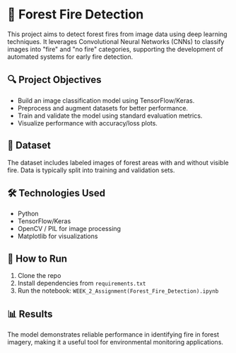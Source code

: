 

# 🌲 Forest Fire Detection 

This project aims to detect forest fires from image data using deep learning techniques. It leverages Convolutional Neural Networks (CNNs) to classify images into "fire" and "no fire" categories, supporting the development of automated systems for early fire detection.

## 🔍 Project Objectives

* Build an image classification model using TensorFlow/Keras.
* Preprocess and augment datasets for better performance.
* Train and validate the model using standard evaluation metrics.
* Visualize performance with accuracy/loss plots.

## 📁 Dataset

The dataset includes labeled images of forest areas with and without visible fire. Data is typically split into training and validation sets.

## 🛠️ Technologies Used

* Python
* TensorFlow/Keras
* OpenCV / PIL for image processing
* Matplotlib for visualizations

## 🚀 How to Run

1. Clone the repo
2. Install dependencies from `requirements.txt`
3. Run the notebook:
   `WEEK_2_Assignment(Forest_Fire_Detection).ipynb`

## 📊 Results

The model demonstrates reliable performance in identifying fire in forest imagery, making it a useful tool for environmental monitoring applications.

